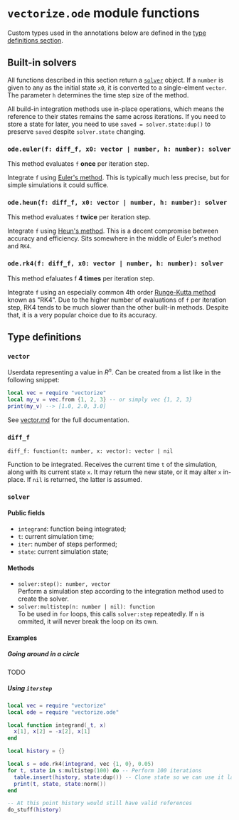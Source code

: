 # `vectorize.ode` module functions

Custom types used in the annotations below are defined in the [type
definitions section](#type-definitions).

## Built-in solvers

All functions described in this section return a [`solver`](#solver) object.
If a `number` is given to any as the initial state `x0`, it is converted to a
single-elment `vector`. The parameter `h` determines the time step size of the
method.

All build-in integration methods use in-place operations, which means the
reference to their states remains the same across iterations. If you need
to store a state for later, you need to use `saved = solver.state:dup()`
to preserve `saved` despite `solver.state` changing.

### `ode.euler(f: diff_f, x0: vector | number, h: number): solver`

This method evaluates `f` **once** per iteration step.

Integrate `f` using [Euler's
method](https://en.wikipedia.org/wiki/Euler_method). This is typically much
less precise, but for simple simulations it could suffice.

### `ode.heun(f: diff_f, x0: vector | number, h: number): solver`

This method evaluates `f` **twice** per iteration step.

Integrate `f` using [Heun's
method](https://en.wikipedia.org/wiki/Heun%27s_method). This is a decent
compromise between accuracy and efficiency. Sits somewhere in the middle of
Euler's method and `RK4`.

### `ode.rk4(f: diff_f, x0: vector | number, h: number): solver`

This method efaluates f **4 times** per iteration step.

Integrate `f` using an especially common 4th order [Runge-Kutta
method](https://en.wikipedia.org/wiki/Runge%E2%80%93Kutta_methods) known as
"RK4". Due to the higher number of evaluations of `f` per iteration step, RK4
tends to be much slower than the other built-in methods. Despite that, it is a
very popular choice due to its accuracy.

## Type definitions

### `vector`

Userdata representing a value in $R^n$. Can be created from a list like in the following snippet:

```lua
local vec = require "vectorize"
local my_v = vec.from {1, 2, 3} -- or simply vec {1, 2, 3}
print(my_v) --> [1.0, 2.0, 3.0]
```

See [vector.md](vector.md) for the full documentation.

### `diff_f`

`diff_f: function(t: number, x: vector): vector | nil`

Function to be integrated. Receives the current time `t` of the simulation,
along with its current state `x`. It may return the new state, or it may alter
`x` in-place. If `nil` is returned, the latter is assumed.

### `solver`

#### Public fields

- `integrand`: function being integrated;
- `t`: current simulation time;
- `iter`: number of steps performed;
- `state`: current simulation state;

#### Methods

- `solver:step(): number, vector`  
  Perform a simulation step according to the integration method used to
  create the solver.
- `solver:multistep(n: number | nil): function`  
  To be used in `for` loops, this calls `solver:step` repeatedly. If `n` is
  ommited, it will never break the loop on its own.

#### Examples

##### Going around in a circle

TODO

##### Using `iterstep`

```lua
local vec = require "vectorize"
local ode = require "vectorize.ode"

local function integrand(_t, x)
  x[1], x[2] = -x[2], x[1]
end

local history = {}

local s = ode.rk4(integrand, vec {1, 0}, 0.05)
for t, state in s:multistep(100) do -- Perform 100 iterations
  table.insert(history, state:dup()) -- Clone state so we can use it later!
  print(t, state, state:norm())
end

-- At this point history would still have valid references
do_stuff(history)
```
